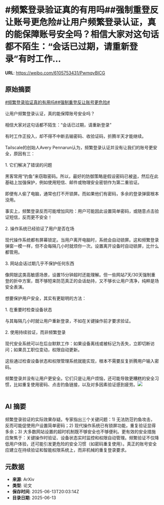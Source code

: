 # #频繁登录验证真的有用吗##强制重登反让账号更危险#让用户频繁登录认证，真的能保障账号安全吗？相信大家对这句话都不陌生：“会话已过期，请重新登录”有时工作...

**URL**: https://weibo.com/6105753431/PwmqvBICG

## 原始摘要

<a href="https://m.weibo.cn/search?containerid=231522type%3D1%26t%3D10%26q%3D%23%E9%A2%91%E7%B9%81%E7%99%BB%E5%BD%95%E9%AA%8C%E8%AF%81%E7%9C%9F%E7%9A%84%E6%9C%89%E7%94%A8%E5%90%97%23&amp;extparam=%23%E9%A2%91%E7%B9%81%E7%99%BB%E5%BD%95%E9%AA%8C%E8%AF%81%E7%9C%9F%E7%9A%84%E6%9C%89%E7%94%A8%E5%90%97%23" data-hide=""><span class="surl-text">#频繁登录验证真的有用吗#</span></a><a href="https://m.weibo.cn/search?containerid=231522type%3D1%26t%3D10%26q%3D%23%E5%BC%BA%E5%88%B6%E9%87%8D%E7%99%BB%E5%8F%8D%E8%AE%A9%E8%B4%A6%E5%8F%B7%E6%9B%B4%E5%8D%B1%E9%99%A9%23&amp;extparam=%23%E5%BC%BA%E5%88%B6%E9%87%8D%E7%99%BB%E5%8F%8D%E8%AE%A9%E8%B4%A6%E5%8F%B7%E6%9B%B4%E5%8D%B1%E9%99%A9%23" data-hide=""><span class="surl-text">#强制重登反让账号更危险#</span></a><br><br>让用户频繁登录认证，真的能保障账号安全吗？<br><br>相信大家对这句话都不陌生：“会话已过期，请重新登录”<br><br>有时工作正投入，却不得不中断去输密码、收验证码，折腾半天才能继续。<br><br>Tailscale的创始人Avery Pennarun认为，频繁登录认证并没有让我们的账号更安全，原因有三：<br><br>1. 它们解决了错误的问题<br><br>黑客常用“钓鱼”来窃取密码。所以，最好的防御策略是假设密码已被盗，然后在此基础上加强保护，例如使用短信、邮件或物理安全密钥作为第二重验证。<br><br>即便有人偷了电脑，通常也打不开锁屏。而如果他们有密码，多余的登录弹窗根本没用。<br><br>事实上，频繁登录反而可能增加风险：用户可能因此设置简单密码，或随意点击验证短信，反而更不安全！<br><br>2. 操作系统已经验证了用户是否在场<br><br>现代操作系统都有屏幕锁定。当用户离开电脑时，系统会自动锁屏。这和频繁登录弹窗一模一样，但不会每隔几小时就烦你一次。设置离开设备时自动锁屏，比什么都管用。<br><br>3. 网站会话过期几乎不保护任何东西<br><br>像网银这类高敏感场景，设置15分钟超时还能理解。但一些网站7天/30天强制重登的折中方案，既不够短来防范真正的会话劫持，又不够长让用户清净，纯粹是场安全表演。<br><br>想要保护用户安全，其实有更聪明的方法：<br><br>1. 在重要时检查设备状态<br><br>与其每隔几小时就让用户重新登录，不如在关键操作前才要求验证。<br><br>2. 使用持续验证，而非频繁登录<br><br>现代安全系统可以在后台默默工作：如果设备离线或被标记为丢失，立即切断访问；如果员工职位变动，权限自动更新。<br><br>这些通过检查设备状态和权限管理系统就能实现，根本不需要反复折腾用户输入密码。<br><br>频繁登录并没有让用户更安全。它们只是让用户烦恼，还可能导致更糟糕的安全习惯，比如重复使用密码、点击钓鱼链接，以及对多因素验证感到疲劳。<img style="" src="https://tvax3.sinaimg.cn/large/006Fd7o3ly1i2dty02q8bj30zk0i20u4.jpg" referrerpolicy="no-referrer"><br><br>

## AI 摘要

频繁登录验证的实际效果存疑。专家指出三个关键问题：1) 无法防范钓鱼攻击，反而可能促使用户设置简单密码；2) 现代操作系统已有锁屏功能，重复验证显得多余；3) 大多数网站设置的超时机制既不够安全也不够便利。更有效的安全措施应聚焦于：关键操作时验证、设备状态实时监控和权限自动管理。频繁验证不仅降低用户体验，还可能引发更危险的安全习惯（如密码重复使用）。真正的账号安全应建立在持续验证和智能权限系统上，而非机械的重复登录要求。

## 元数据

- **来源**: ArXiv
- **类型**: 论文
- **保存时间**: 2025-06-13T20:03:14Z
- **目录日期**: 2025-06-13
